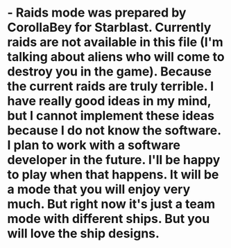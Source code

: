 # - Raids mode was prepared by CorollaBey for Starblast. Currently raids are not available in this file (I'm talking about aliens who will come to destroy you in the game). Because the current raids are truly terrible. I have really good ideas in my mind, but I cannot implement these ideas because I do not know the software. I plan to work with a software developer in the future. I'll be happy to play when that happens. It will be a mode that you will enjoy very much. But right now it's just a team mode with different ships. But you will love the ship designs.
